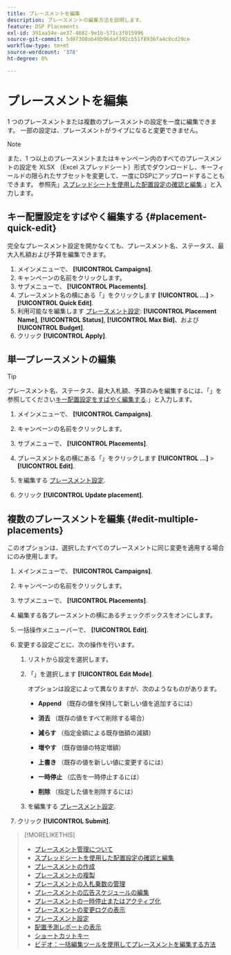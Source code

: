 ```yaml
---
title: プレースメントを編集
description: プレースメントの編集方法を説明します。
feature: DSP Placements
exl-id: 391aa34e-ae37-4682-9e1b-571c3f015996
source-git-commit: 5d07300ab49b96daf392cb51f8936fa4c0cd20ce
workflow-type: tm+mt
source-wordcount: '378'
ht-degree: 0%

---
```


# プレースメントを編集

1 つのプレースメントまたは複数のプレースメントの設定を一度に編集できます。 一部の設定は、プレースメントがライブになると変更できません。

<!-- Some placements don't have these options. Clarify which placement types aren't eligible -- is it PG placements, or all placements using private inventory? And anything else? -->

>[!NOTE]
>
>また、1 つ以上のプレースメントまたはキャンペーン内のすべてのプレースメントの設定を XLSX （Excel スプレッドシート）形式でダウンロードし、キーフィールドの限られたサブセットを変更して、一度にDSPにアップロードすることもできます。 参照先」[スプレッドシートを使用した配置設定の確認と編集](placement-qa.md).」と入力します。

## キー配置設定をすばやく編集する {#placement-quick-edit}

完全なプレースメント設定を開かなくても、プレースメント名、ステータス、最大入札額および予算を編集できます。

1. メインメニューで、 **[!UICONTROL Campaigns]**.
1. キャンペーンの名前をクリックします。
1. サブメニューで、 **[!UICONTROL Placements]**.
1. プレースメント名の横にある「」をクリックします  **[!UICONTROL ...]** > **[!UICONTROL Quick Edit]**.
1. 利用可能なを編集します [プレースメント設定](placement-settings.md):  **[!UICONTROL Placement Name]**, **[!UICONTROL Status]**, **[!UICONTROL Max Bid]**、および **[!UICONTROL Budget]**.
1. クリック **[!UICONTROL Apply]**.

## 単一プレースメントの編集

>[!TIP]
>
> プレースメント名、ステータス、最大入札額、予算のみを編集するには、「」を参照してください[キー配置設定をすばやく編集する](#placement-quick-edit).」と入力します。

1. メインメニューで、 **[!UICONTROL Campaigns]**.

1. キャンペーンの名前をクリックします。

1. サブメニューで、 **[!UICONTROL Placements]**.

1. プレースメント名の横にある「」をクリックします  **[!UICONTROL ...]** > **[!UICONTROL Edit]**.

1. を編集する [プレースメント設定](placement-settings.md).

1. クリック **[!UICONTROL Update placement]**.

## 複数のプレースメントを編集 {#edit-multiple-placements}

このオプションは、選択したすべてのプレースメントに同じ変更を適用する場合にのみ使用します。

1. メインメニューで、 **[!UICONTROL Campaigns]**.

1. キャンペーンの名前をクリックします。

1. サブメニューで、 **[!UICONTROL Placements]**.

1. 編集する各プレースメントの横にあるチェックボックスをオンにします。

1. 一括操作メニューバーで、 **[!UICONTROL Edit]**.

1. 変更する設定ごとに、次の操作を行います。

   1. リストから設定を選択します。

   1. 「」を選択します **[!UICONTROL Edit Mode]**.

      オプションは設定によって異なりますが、次のようなものがあります。

      * **Append** （既存の値を保持して新しい値を追加するには）

      * **消去** （既存の値をすべて削除する場合）

      * **減らす** （指定金額による既存価額の減額）

      * **増やす** （既存価値の特定増額）

      * **上書き** （既存の値を新しい値に変更するには）

      * **一時停止** （広告を一時停止するには）

      * **削除** （指定した値を削除するには）

   1. を編集する [プレースメント設定](placement-settings.md).

1. クリック **[!UICONTROL Submit]**.

>[!MORELIKETHIS]
>
>* [プレースメント管理について](placement-about.md)
>* [スプレッドシートを使用した配置設定の確認と編集](placement-qa.md)
>* [プレースメントの作成](placement-create.md)
>* [プレースメントの複製](placement-duplicate.md)
>* [プレースメントの入札乗数の管理](placement-manage-bid-multipliers.md)
>* [プレースメントの広告スケジュールの編集](placement-edit-ad-schedule.md)
>* [プレースメントの一時停止またはアクティブ化](placement-pause-activate.md)
>* [プレースメントの変更ログの表示](placement-change-log.md)
>* [プレースメント設定](placement-settings.md)
>* [配置予測レポートの表示](/help/dsp/campaign-management/reports/placement-forecast.md)
>* [ショートカットキー](/help/dsp/campaign-management/reports/keyboard-shortcuts.md)
>* [ビデオ：一括編集ツールを使用してプレースメントを編集する方法](https://experienceleague.adobe.com/docs/advertising-learn/tutorials/dsp/bulk-edit-placement-tools.html)
